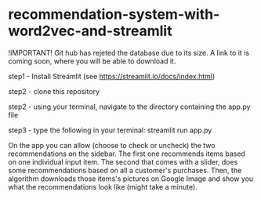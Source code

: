 # recommendation-system-with-word2vec-and-streamlit
!IMPORTANT! Git hub has rejeted the database due to its size. A link to it is coming soon, where you will be able to download it.

step1 - Install Streamlit (see https://streamlit.io/docs/index.html)

step2 - clone this repository

step2 - using your terminal, navigate to the directory containing the app.py file

step3 - type the following in your terminal: streamlit run app.py

On the app you can allow (choose to check or uncheck) the two recommendations on the sidebar. The first one recommends items based on one individual input item. The second that comes with a slider, does some recommendations based on all a customer's purchases. Then, the algorithm downloads those items's pictures on Google Image and show you what the recommendations look like (might take a minute).
